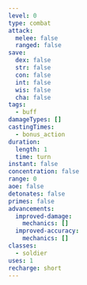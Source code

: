 ```yaml
---
level: 0
type: combat
attack:
  melee: false
  ranged: false
save:
  dex: false
  str: false
  con: false
  int: false
  wis: false
  cha: false
tags:
  - buff
damageTypes: []
castingTimes:
  - bonus_action
duration:
  length: 1
  time: turn
instant: false
concentration: false
range: 0
aoe: false
detonates: false
primes: false
advancements:
  improved-damage:
    mechanics: []
  improved-accuracy:
    mechanics: []
classes:
  - soldier
uses: 1
recharge: short
---
```

